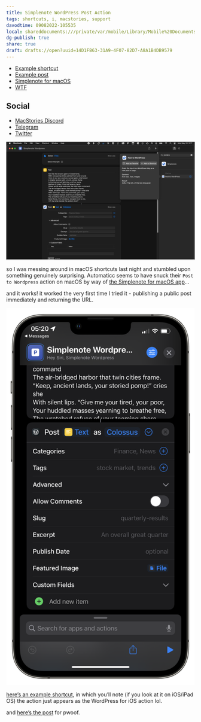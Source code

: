 ```yaml
---
title: Simplenote WordPress Post Action
tags: shortcuts, i, macstories, support
davodtime: 09082022-105535
local: shareddocuments:///private/var/mobile/Library/Mobile%20Documents/iCloud~md~obsidian/Documents/OBSHIDDIAN/drafts/14D1FB63-31A9-4F07-82D7-A8A1B4DB9579.md
dg-publish: true
share: true
draft: drafts://open?uuid=14D1FB63-31A9-4F07-82D7-A8A1B4DB9579
---
```

- [Example shortcut](https://www.icloud.com/shortcuts/4dcf5371a0854209b3763d0c3e64f3e3)
- [Example post](https://neoyokel.wordpress.com/2022/05/16/colossus/)
- [Simplenote for macOS](https://apps.apple.com/us/app/simplenote-notes-and-memos/id692867256)
- [WTF](https://davidblue.wtf/drafts/14D1FB63-31A9-4F07-82D7-A8A1B4DB9579.html)

## Social

- [MacStories Discord](https://discord.com/channels/836622115435184162/837345707395907635/975807872623575070)
- [Telegram](https://t.me/extratone/11531)
- [Twitter](https://twitter.com/NeoYokel/status/1526250940596211714)

![macOS Shortcut](https://github.com/extratone/upgit/blob/main/images/FDC698C6-1C7A-43AE-9FDF-11B1EE4D121C.png?raw=true)

so I was messing around in macOS shortcuts last night and stumbled upon something genuinely surprising. Automaticc seems to have snuck their `Post to Wordpress` action on macOS by way of [the Simplenote for macOS app](https://apps.apple.com/us/app/simplenote-notes-and-memos/id692867256)...

and it works! it worked the very first time I tried it - publishing a public post immediately and returning the URL. 

![Example Shortcut from iOS](https://github.com/extratone/upgit/blob/main/images/0E417A76-61E1-4EE2-A1E1-4F90F8C80CCD.png?raw=true)

[here’s an example shortcut](https://www.icloud.com/shortcuts/4dcf5371a0854209b3763d0c3e64f3e3), in which you’ll note (if you look at it on iOS/iPad OS) the action just appears as the WordPress for iOS action lol.

and [here’s the post](https://neoyokel.wordpress.com/2022/05/16/colossus/) for pwoof.